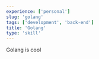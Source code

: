 ```yaml
---
experience: ['personal']
slug: 'golang'
tags: ['development', 'back-end']
title: 'Golang'
type: 'skill'
---
```


Golang is cool
